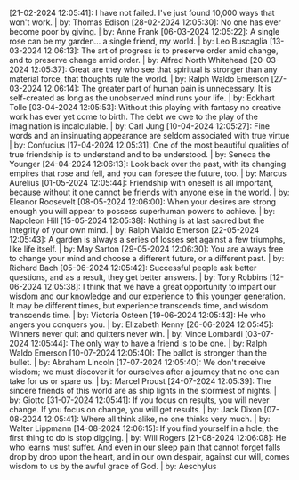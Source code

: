[21-02-2024 12:05:41]: I have not failed. I've just found 10,000 ways that won't work. | by: Thomas Edison
[28-02-2024 12:05:30]: No one has ever become poor by giving. | by: Anne Frank
[06-03-2024 12:05:22]: A single rose can be my garden... a single friend, my world. | by: Leo Buscaglia
[13-03-2024 12:06:13]: The art of progress is to preserve order amid change, and to preserve change amid order. | by: Alfred North Whitehead
[20-03-2024 12:05:37]: Great are they who see that spiritual is stronger than any material force, that thoughts rule the world. | by: Ralph Waldo Emerson
[27-03-2024 12:06:14]: The greater part of human pain is unnecessary. It is self-created as long as the unobserved mind runs your life. | by: Eckhart Tolle
[03-04-2024 12:05:53]: Without this playing with fantasy no creative work has ever yet come to birth. The debt we owe to the play of the imagination is incalculable. | by: Carl Jung
[10-04-2024 12:05:27]: Fine words and an insinuating appearance are seldom associated with true virtue | by: Confucius
[17-04-2024 12:05:31]: One of the most beautiful qualities of true friendship is to understand and to be understood. | by: Seneca the Younger
[24-04-2024 12:06:13]: Look back over the past, with its changing empires that rose and fell, and you can foresee the future, too. | by: Marcus Aurelius
[01-05-2024 12:05:44]: Friendship with oneself is all important, because without it one cannot be friends with anyone else in the world. | by: Eleanor Roosevelt
[08-05-2024 12:06:00]: When your desires are strong enough you will appear to possess superhuman powers to achieve. | by: Napoleon Hill
[15-05-2024 12:05:38]: Nothing is at last sacred but the integrity of your own mind. | by: Ralph Waldo Emerson
[22-05-2024 12:05:43]: A garden is always a series of losses set against a few triumphs, like life itself. | by: May Sarton
[29-05-2024 12:06:30]: You are always free to change your mind and choose a different future, or a different past. | by: Richard Bach
[05-06-2024 12:05:42]: Successful people ask better questions, and as a result, they get better answers. | by: Tony Robbins
[12-06-2024 12:05:38]: I think that we have a great opportunity to impart our wisdom and our knowledge and our experience to this younger generation. It may be different times, but experience transcends time, and wisdom transcends time. | by: Victoria Osteen
[19-06-2024 12:05:43]: He who angers you conquers you. | by: Elizabeth Kenny
[26-06-2024 12:05:45]: Winners never quit and quitters never win. | by: Vince Lombardi
[03-07-2024 12:05:44]: The only way to have a friend is to be one. | by: Ralph Waldo Emerson
[10-07-2024 12:05:40]: The ballot is stronger than the bullet. | by: Abraham Lincoln
[17-07-2024 12:05:40]: We don't receive wisdom; we must discover it for ourselves after a journey that no one can take for us or spare us. | by: Marcel Proust
[24-07-2024 12:05:39]: The sincere friends of this world are as ship lights in the stormiest of nights. | by: Giotto
[31-07-2024 12:05:41]: If you focus on results, you will never change. If you focus on change, you will get results. | by: Jack Dixon
[07-08-2024 12:05:41]: Where all think alike, no one thinks very much. | by: Walter Lippmann
[14-08-2024 12:06:15]: If you find yourself in a hole, the first thing to do is stop digging. | by: Will Rogers
[21-08-2024 12:06:08]: He who learns must suffer. And even in our sleep pain that cannot forget falls drop by drop upon the heart, and in our own despair, against our will, comes wisdom to us by the awful grace of God. | by: Aeschylus
